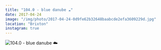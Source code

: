 ```yaml
---
title: "104.0 - blue danube ☁️"
date: 2017-04-24
image: "/img/photo/2017-04-24-0d9fe62b32648baabcde2efa3609229d.jpg"
location: "Brixton"
instagram: true
---
```


![104.0 - blue danube ☁️](/img/photo/2017-04-24-0d9fe62b32648baabcde2efa3609229d.jpg)
